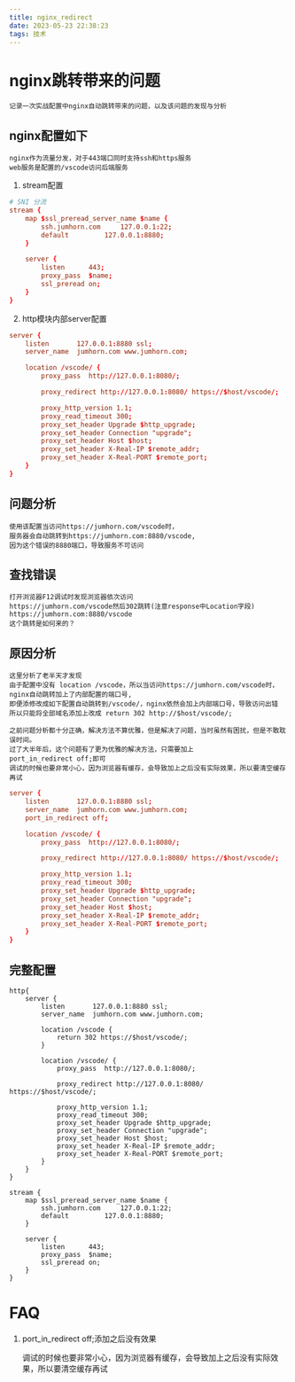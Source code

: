 ```yaml
---
title: nginx_redirect
date: 2023-05-23 22:38:23
tags: 技术
---
```


# nginx跳转带来的问题

    记录一次实战配置中nginx自动跳转带来的问题，以及该问题的发现与分析

## nginx配置如下

    nginx作为流量分发，对于443端口同时支持ssh和https服务
    web服务是配置的/vscode访问后端服务

1. stream配置
```conf
# SNI 分流
stream {
	map $ssl_preread_server_name $name {
		ssh.jumhorn.com     127.0.0.1:22;
		default         127.0.0.1:8880;
	}

	server {
		listen      443;
		proxy_pass  $name;
		ssl_preread on; 
	}
}
```

2. http模块内部server配置
```conf
server {
    listen       127.0.0.1:8880 ssl;
    server_name  jumhorn.com www.jumhorn.com;

    location /vscode/ {
        proxy_pass  http://127.0.0.1:8080/;

        proxy_redirect http://127.0.0.1:8080/ https://$host/vscode/;

        proxy_http_version 1.1;
        proxy_read_timeout 300;
        proxy_set_header Upgrade $http_upgrade;
        proxy_set_header Connection "upgrade";
        proxy_set_header Host $host;
        proxy_set_header X-Real-IP $remote_addr;
        proxy_set_header X-Real-PORT $remote_port;
    }
}
```

## 问题分析

    使用该配置当访问https://jumhorn.com/vscode时，
    服务器会自动跳转到https://jumhorn.com:8880/vscode,
    因为这个错误的8880端口，导致服务不可访问

## 查找错误

    打开浏览器F12调试时发现浏览器依次访问
    https://jumhorn.com/vscode然后302跳转(注意response中Location字段)
    https://jumhorn.com:8880/vscode
    这个跳转是如何来的？

## 原因分析

    这里分析了老半天才发现
    由于配置中没有 location /vscode，所以当访问https://jumhorn.com/vscode时，
    nginx自动跳转加上了内部配置的端口号,
    即便添修改成如下配置自动跳转到/vscode/，nginx依然会加上内部端口号，导致访问出错
    所以只能将全部域名添加上改成 return 302 http://$host/vscode/;

    之前问题分析都十分正确，解决方法不算优雅，但是解决了问题，当时虽然有困扰，但是不敢耽误时间。
    过了大半年后，这个问题有了更为优雅的解决方法，只需要加上
    port_in_redirect off;即可
    调试的时候也要非常小心，因为浏览器有缓存，会导致加上之后没有实际效果，所以要清空缓存再试

```conf
server {
    listen       127.0.0.1:8880 ssl;
    server_name  jumhorn.com www.jumhorn.com;
    port_in_redirect off;

    location /vscode/ {
        proxy_pass  http://127.0.0.1:8080/;

        proxy_redirect http://127.0.0.1:8080/ https://$host/vscode/;

        proxy_http_version 1.1;
        proxy_read_timeout 300;
        proxy_set_header Upgrade $http_upgrade;
        proxy_set_header Connection "upgrade";
        proxy_set_header Host $host;
        proxy_set_header X-Real-IP $remote_addr;
        proxy_set_header X-Real-PORT $remote_port;
    }
}
```

## 完整配置
```config
http{
    server {
        listen       127.0.0.1:8880 ssl;
        server_name  jumhorn.com www.jumhorn.com;

        location /vscode {
            return 302 https://$host/vscode/;
        }

        location /vscode/ {
            proxy_pass  http://127.0.0.1:8080/;

            proxy_redirect http://127.0.0.1:8080/ https://$host/vscode/;

            proxy_http_version 1.1;
            proxy_read_timeout 300;
            proxy_set_header Upgrade $http_upgrade;
            proxy_set_header Connection "upgrade";
            proxy_set_header Host $host;
            proxy_set_header X-Real-IP $remote_addr;
            proxy_set_header X-Real-PORT $remote_port;
        }
    }
}

stream {
	map $ssl_preread_server_name $name {
		ssh.jumhorn.com     127.0.0.1:22;
		default         127.0.0.1:8880;
	}

	server {
		listen      443;
		proxy_pass  $name;
		ssl_preread on; 
	}
}
```

# FAQ

1. port_in_redirect off;添加之后没有效果

    调试的时候也要非常小心，因为浏览器有缓存，会导致加上之后没有实际效果，所以要清空缓存再试